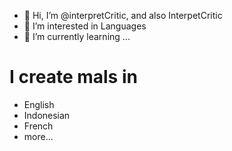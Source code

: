 - 👋 Hi, I’m @interpretCritic, and also InterpetCritic
- 👀 I’m interested in Languages
- 🌱 I’m currently learning ...
<!--- - 💞️ I’m looking to collaborate on ... 
- 📫 How to reach me ...
- 😄 Pronouns: ...
- ⚡ Fun fact: ...--->

# I create mals in
- English
- Indonesian
- French
- more...
<!---
interpretCritic/interpretCritic is a ✨ special ✨ repository because its `README.md` (this file) appears on your GitHub profile.
You can click the Preview link to take a look at your changes.
--->
